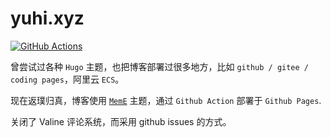 # yuhi.xyz

[![GitHub Actions](https://github.com/yuhixyz/yuhixyz.github.io/workflows/build/badge.svg)](https://github.com/yuhixyz/yuhixyz.github.io/actions)

曾尝试过各种 `Hugo` 主题，也把博客部署过很多地方，比如 `github / gitee / coding pages`，阿里云 `ECS`。

现在返璞归真，博客使用 [`MemE`](https://github.com/reuixiy/hugo-theme-meme) 主题，通过 `Github Action` 部署于 `Github Pages`.

关闭了 Valine 评论系统，而采用 github issues 的方式。